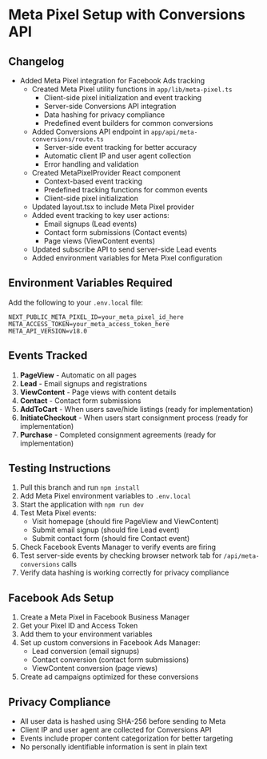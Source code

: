# Meta Pixel Setup with Conversions API

## Changelog

- Added Meta Pixel integration for Facebook Ads tracking
  - Created Meta Pixel utility functions in `app/lib/meta-pixel.ts`
    - Client-side pixel initialization and event tracking
    - Server-side Conversions API integration
    - Data hashing for privacy compliance
    - Predefined event builders for common conversions
  - Added Conversions API endpoint in `app/api/meta-conversions/route.ts`
    - Server-side event tracking for better accuracy
    - Automatic client IP and user agent collection
    - Error handling and validation
  - Created MetaPixelProvider React component
    - Context-based event tracking
    - Predefined tracking functions for common events
    - Client-side pixel initialization
  - Updated layout.tsx to include Meta Pixel provider
  - Added event tracking to key user actions:
    - Email signups (Lead events)
    - Contact form submissions (Contact events)
    - Page views (ViewContent events)
  - Updated subscribe API to send server-side Lead events
  - Added environment variables for Meta Pixel configuration

## Environment Variables Required

Add the following to your `.env.local` file:
```
NEXT_PUBLIC_META_PIXEL_ID=your_meta_pixel_id_here
META_ACCESS_TOKEN=your_meta_access_token_here
META_API_VERSION=v18.0
```

## Events Tracked

1. **PageView** - Automatic on all pages
2. **Lead** - Email signups and registrations
3. **ViewContent** - Page views with content details
4. **Contact** - Contact form submissions
5. **AddToCart** - When users save/hide listings (ready for implementation)
6. **InitiateCheckout** - When users start consignment process (ready for implementation)
7. **Purchase** - Completed consignment agreements (ready for implementation)

## Testing Instructions

1. Pull this branch and run `npm install`
2. Add Meta Pixel environment variables to `.env.local`
3. Start the application with `npm run dev`
4. Test Meta Pixel events:
   - Visit homepage (should fire PageView and ViewContent)
   - Submit email signup (should fire Lead event)
   - Submit contact form (should fire Contact event)
5. Check Facebook Events Manager to verify events are firing
6. Test server-side events by checking browser network tab for `/api/meta-conversions` calls
7. Verify data hashing is working correctly for privacy compliance

## Facebook Ads Setup

1. Create a Meta Pixel in Facebook Business Manager
2. Get your Pixel ID and Access Token
3. Add them to your environment variables
4. Set up custom conversions in Facebook Ads Manager:
   - Lead conversion (email signups)
   - Contact conversion (contact form submissions)
   - ViewContent conversion (page views)
5. Create ad campaigns optimized for these conversions

## Privacy Compliance

- All user data is hashed using SHA-256 before sending to Meta
- Client IP and user agent are collected for Conversions API
- Events include proper content categorization for better targeting
- No personally identifiable information is sent in plain text 